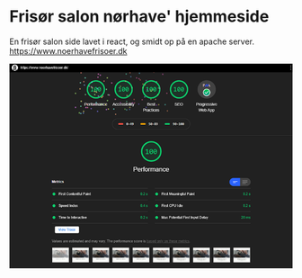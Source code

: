# Frisør salon nørhave' hjemmeside
En frisør salon side lavet i react, og smidt op på en apache server.
https://www.noerhavefrisoer.dk


![Image of audit score](https://raw.githubusercontent.com/clausjuul/noerhavefrisoer/master/google-audit.png)
